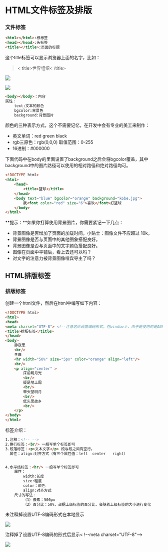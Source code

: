 # HTML文件标签及排版

### 文件标签

```html
<html></html>:根标签
<head></head>:头标签
<title></title>:页面的标题
```

这个title标签可以显示浏览器上面的名字，比如：

> < title>世界组织< /title>

![](F:\笔记\monkey教程\html\assets\示例2.png)

![](F:\笔记\monkey教程\html\assets\示例3.png)

```html
<body></body>：内容
属性：
    text:文本的颜色
    bgcolor:背景色
    background:背景图片
```

颜色的三种表示方式，这个不需要记忆，在开发中会有专业的美工来制作：

- 英文单词：red green black
- rgb三原色：rgb(0,0,0) 取值范围：0-255
- 16进制：#000000

下面代码中在body的里面设置了background之后会将bgcolor覆盖，其中background中的图片路径可以使用的相对路径和绝对路径均可。

```html
<!DOCTYPE html>
<html>
    <head>
        <title>篮球</title>
    </head>
    <body text="blue" bgcolor="orange" background="kobe.jpg">
        我<font color="red" size="6">喜欢</font>打篮球
    </body>
</html>
```

**提示：**如果你打算使用背景图片，你需要紧记一下几点：

- 背景图像是否增加了页面的加载时间。小贴士：图像文件不应超过 10k。
- 背景图像是否与页面中的其他图象搭配良好。
- 背景图像是否与页面中的文字颜色搭配良好。
- 图像在页面中平铺后，看上去还可以吗？
- 对文字的注意力被背景图像喧宾夺主了吗？

## HTML排版标签

### 排版标签

创建一个html文件，然后在html中编写如下内容：

```html
<!DOCTYPE html>
<html>
<head>
<meta charset="UTF-8"> <!--注意这给设置编码形式，在window上，由于是使用的是ANSI，如果设置成UTF-8的话在浏览器上打开可能是乱码-->
<title>排版标签</title>
</head>
<body>
    静夜思
    <br/>
    李白
    <hr width="50%" size="5px" color="orange" align="left"/>
    <br/>
    <p align="center" >
        床前明月光
        <br/>
        疑是地上霜
        <br/>
        举头望明月
        <br/>
        低头思故乡
        <br/>
    </p>
</body>
</html>
```

标签介绍：

```html
1.注释：<!-- -->
2.换行标签：<br/> 一般写单个标签即可
3.段落标签：<p>文本文字</p> 段与段之间有空行。
  属性：align:对齐方式（有三个属性值：left  center   right） 


4.水平线标签：<hr/> 一般写单个标签即可
    属性：
        width:长度
        size:粗度
        color：颜色
        align:对齐方式
    尺寸的写法：
        （1）像素：500px
        （2）百分比：50%，占据上级标签的百分比，会随着上级标签的大小进行变化
```

未注释掉设置UTF-8编码形式在本地显示

![](F:\笔记\monkey教程\html\assets\示例5.png)

注释掉了设置UTF-8编码的形式后显示< !--meta charset="UTF-8"-->

![](F:\笔记\monkey教程\html\assets\示例4.png)

